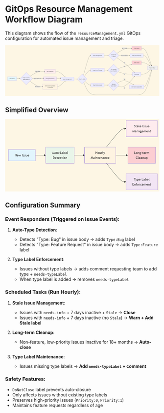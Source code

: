 # GitOps Resource Management Workflow Diagram

This diagram shows the flow of the `resourceManagement.yml` GitOps configuration for automated issue management and triage.

![Flowchart showing the different steps of the resourceManagement.yaml steps](images/triageDetailFlowChart.png)

## Simplified Overview

![A simplified flowchart for the 4 main steps of resourceManagement.yaml](images/triageSimpleFlowChart.png)


## Configuration Summary

### Event Responders (Triggered on Issue Events):

1. **Auto-Type Detection**:
   - Detects "Type: Bug" in issue body → adds `Type:Bug` label
   - Detects "Type: Feature Request" in issue body → adds `Type:Feature` label

2. **Type Label Enforcement**:
   - Issues without type labels → adds comment requesting team to add type + `needs-typeLabel`
   - When type label is added → removes `needs-typeLabel`

### Scheduled Tasks (Run Hourly):

1. **Stale Issue Management**:
   - Issues with `needs-info` + 7 days inactive + `Stale` → **Close**
   - Issues with `needs-info` + 7 days inactive (no `Stale`) → **Warn + Add Stale label**

2. **Long-term Cleanup**:
   - Non-feature, low-priority issues inactive for 18+ months → **Auto-close**

3. **Type Label Maintenance**:
   - Issues missing type labels → **Add `needs-typeLabel` + comment**

### Safety Features:
- `DoNotClose` label prevents auto-closure
- Only affects issues without existing type labels
- Preserves high-priority issues (`Priority:0`, `Priority:1`)
- Maintains feature requests regardless of age
